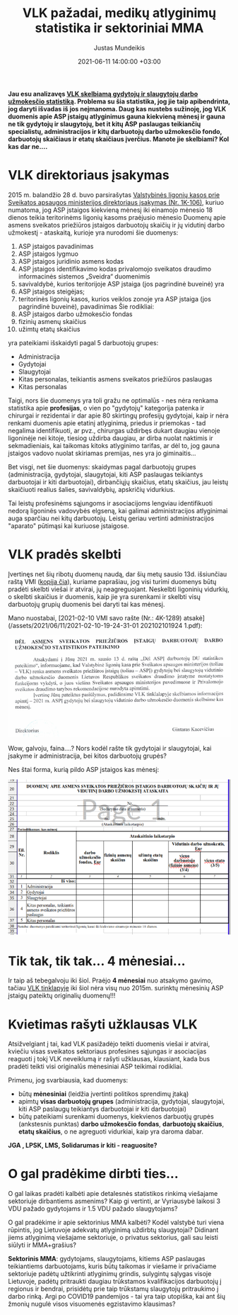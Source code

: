 ﻿---
title: VLK pažadai, medikų atlyginimų statistika ir sektoriniai MMA
date: 2021-06-11 14:00:00 +03:00
author: Justas Mundeikis
layout: post
comments: true
citation: true

image: /assets/2021/06/11/ban.jpg
thumbnail: /assets/2021/06/11/thumb.ban.jpg
categories:
 - Sveikatos apsauga
tags:
 - Sveikatos apsauga
 - Statistika
---

**Jau esu analizavęs [VLK skelbiamą gydytojų ir slaugytojų darbo užmokesčio statistiką](https://lithuanian-economy.net/2020/06/13/kodel-mirsta-viesasis-sektorius-lietuvoje/). Problema su šia statistika, jog jie taip apibendrinta, jog daryti išvadas iš jos neįmanoma. Daug kas nustebs sužinoję, jog VLK duomenis apie ASP įstaigų atlyginimus gauna kiekvieną mėnesį ir gauna ne tik gydytojų ir slaugytojų, bet it kitų ASP paslaugas teikiančių specialistų, administracijos ir kitų darbuotojų darbo užmokesčio fondo, darbuotojų skaičiaus ir etatų skaičiaus įverčius. Manote jie skelbiami? Kol kas dar ne....**<!--more-->

# VLK direktoriaus įsakymas

2015 m. balandžio 28 d. buvo parsirašytas [Valstybinės ligonių kasos prie Sveikatos apsaugos ministerijos direktoriaus įsakymas (Nr. 1K-106)](https://e-seimas.lrs.lt/portal/legalAct/lt/TAD/0675f5e0edf211e4a8669450a5f0514d/asr?positionInSearchResults=0&searchModelUUID=ec2922c5-8863-4436-a268-ee3d3b87ae45), kuriuo numatoma, jog ASP įstaigos kiekvieną mėnesį iki einamojo mėnesio 18 dienos teikia teritorinėms ligonių kasoms praėjusio mėnesio Duomenų apie asmens sveikatos priežiūros įstaigos darbuotojų skaičių ir jų vidutinį darbo užmokestį - ataskaitą, kurioje yra nurodomi šie duomenys:

1. ASP įstaigos pavadinimas
2. ASP įstaigos lygmuo
3. ASP įstaigos juridinio asmens kodas
4. ASP įstaigos identifikavimo kodas privalomojo sveikatos draudimo informacinės sistemos „Sveidra“
duomenimis
5. savivaldybė, kurios teritorijoje ASP įstaiga (jos pagrindinė buveinė) yra
6. ASP įstaigos steigėjas;
7. teritorinės ligonių kasos, kurios veiklos zonoje yra ASP įstaiga (jos pagrindinė buveinė), pavadinimas
Šie rodikliai:
8. ASP įstaigos darbo užmokesčio fondas
9. fizinių asmenų skaičius
10. užimtų etatų skaičius

yra pateikiami išskaidyti pagal 5 darbuotojų grupes:

* Administracija
* Gydytojai
* Slaugytojai
* Kitas personalas, teikiantis asmens sveikatos priežiūros paslaugas
* Kitas personalas

Taigi, nors šie duomenys yra toli gražu ne optimalūs - nes nėra renkama statistika apie **profesijas**, o vien po "gydytojų" kategorija patenka ir chirurgai ir rezidentai ir dar apie 80 skirtingų profesijų gydytojai, kaip ir nėra renkami duomenis apie etatinį atlyginimą, priedus ir priemokas - tad negalima identifikuoti, ar pvz., chirurgas uždirbęs dukart daugiau vienoje ligoninėje nei kitoje, tiesiog uždirba daugiau, ar dirba nuolat naktimis ir sekmadieniais, kai taikomas kitoks atlyginimo tarifas, ar dėl to, jog gauna įstaigos vadovo nuolat skiriamas premijas, nes yra jo giminaitis...

Bet visgi, net šie duomenys: skaidymas pagal darbuotojų grupes (administracija, gydytojai, slaugytojai, kiti ASP paslaugas teikiantys darbuotojai ir kiti darbuotojai), dirbančiųjų skaičius, etatų skaičius, jau leistų skaičiuoti realius šalies, savivaldybių, apskričių vidurkius.

Tai leistų profesinėms sąjungoms ir asociacijoms lengviau identifikuoti nedorą ligoninės vadovybės elgseną, kai galimai administracijos atlyginimai auga sparčiau nei kitų darbuotojų. Leistų geriau vertinti administracijos "aparato" pūtimąsi kai kuriuose įstaigose.

# VLK pradės skelbti

Įvertinęs net šių ribotų duomenų naudą, dar šių metų sausio 13d. išsiunčiau raštą VMI ([kopija čia](/assets/2021/06/11/raštas_VLK_dėl_ASPĮ_DU_detalios_statistikos.pdf)), kuriame paprašiau, jog visi turimi duomenys būtų pradėti skelbti viešai ir atvirai, jų neagreguojant. Neskelbti ligoninių vidurkių, o skelbti skaičius ir duomenis, kaip jie yra surenkami ir skelbti visų darbuotojų grupių duomenis bei daryti tai kas mėnesį.

Mano nuostabai, [2021-02-10 VMI savo rašte (Nr.: 4K-1289) atsakė](/assets/2021/06/11/2021-02-10-19-24-31-01 202102101924 1.pdf):

![](/assets/2021/06/11/vlk_ats.png)

Wow, galvoju, faina....? Nors kodėl rašte tik gydytojai ir slaugytojai, kai įsakyme ir administracija, bei kitos darbuotojų grupės?

Nes štai forma, kurią pildo ASP įstaigos kas mėnesį:

![](/assets/2021/06/11/forma.png)

# Tik tak, tik tak... 4 mėnesiai...

Ir taip aš tebegalvoju iki šiol. Praėjo **4 mėnesiai** nuo atsakymo gavimo, tačiau [VLK tinklapyje](https://ligoniukasa.lrv.lt/lt/atviri-duomenys-1/gydytoju-ir-slaugytoju-darbo-uzmokestis/darbo-uzmokestis-1) iki šiol nėra visų nuo 2015m. surinktų mėnesinių ASP įstaigų pateiktų originalių duomenų!!!

# Kvietimas rašyti užklausas VLK

Atsižvelgiant į tai, kad VLK pasižadėjo teikti duomenis viešai ir atvirai, kviečiu visas sveikatos sektoriaus profesines sąjungas ir asociacijas reaguoti į tokį VLK neveiklumą ir rašyti užklausas, klausiant, kada bus pradėti teikti visi originalūs mėnesiniai ASP teikimai rodikliai.

Primenu, jog svarbiausia, kad duomenys:

* būtų **mėnesiniai** (leidžia įvertinti politikos sprendimų įtaką)
* apimtų **visas darbuotojų grupes** (administracija, gydytojai, slaugytojai, kiti ASP paslaugų teikiantys darbuotojai ir kiti darbuotojai)
* būtų pateikiami surenkami duomenys, kiekvienos darbuotjų grupės (ankstesnis punktas) **darbo užmokesčio fondas**, **darbuotojų skaičius**, **etatų skaičius**, o ne agreguoti vidurkiai, kaip yra daroma dabar.


**JGA , LPSK, LMS, Solidarumas ir kiti - reaguosite?**

# O gal pradėkime dirbti ties...

O gal laikas pradėti kalbėti apie detalesnės statistikos rinkimą viešajame sektoriuje dirbantiems asmenims? Kaip gi vertinti, ar Vyriausybė laikosi 3 VDU pažado gydytojams ir 1.5 VDU pažado slaugytojams?

O gal pradėkime ir apie sektorinius MMA kalbėti? Kodėl valstybė turi viena rūpintis, jog Lietuvoje adekvatų atlyginimą uždirbtų slaugytojai? Didinant jiems atlyginimą viešajame sektoriuje, o privatus sektorius, gali sau leisti siūlyti ir MMA+grašius?

**Sektorinis MMA**: gydytojams, slaugytojams, kitiems ASP paslaugas teikiantiems darbuotojams, kuris būtų taikomas ir viešame ir privačiame sektoriuje padėtų užtikrinti atlyginimų grindis, sulygintų sąlygas visoje Lietuvoje, padėtų pritraukti daugiau trūkstamos kvalifikacijos darbuotojų į regionus ir bendrai, prisidėtų prie taip trūkstamų slaugytojų pritraukimo į darbo rinką. Argi po COVID19 pandemijos - tai yra taip utopiška, kai ant šių žmonių nugulė visos visuomenės egzistavimo klausimas?
